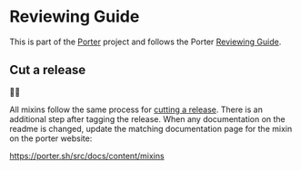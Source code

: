 # Reviewing Guide

This is part of the [Porter][porter] project and follows the Porter [Reviewing
Guide][review].

[porter]: https://github.com/getporter/porter
[review]: https://porter.sh/src/REVIEWING.md

## Cut a release

🧀💨

All mixins follow the same process for [cutting a release][release]. There is an additional step after tagging the release. When any documentation on the readme is changed, update the matching documentation page for the mixin on the porter website:

https://porter.sh/src/docs/content/mixins

[release]: https://porter.sh/src/REVIEWING.md#cut-a-release

